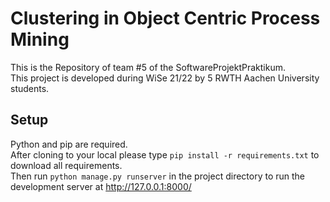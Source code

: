 # Clustering in Object Centric Process Mining
This is the Repository of team #5 of the SoftwareProjektPraktikum.\
This project is developed during WiSe 21/22 by 5 RWTH Aachen University students.

## Setup
Python and pip are required.\
After cloning to your local please type ```pip install -r requirements.txt``` to download all requirements.\
Then run ```python manage.py runserver``` in the project directory to run the development server at http://127.0.0.1:8000/
